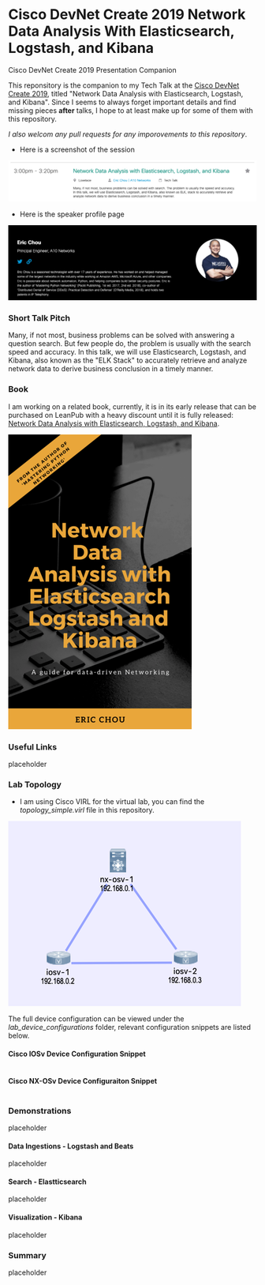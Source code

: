# Cisco  DevNet Create 2019 Network Data Analysis With Elasticsearch, Logstash, and Kibana
Cisco DevNet Create 2019 Presentation Companion

This reponsitory is the companion to my Tech Talk at the [Cisco DevNet Create 2019](https://developer.cisco.com/devnetcreate/2019), titled "Network Data Analysis with Elasticsearch, Logstash, and Kibana". Since I seems to always forget important details and find missing pieces **after** talks, I hope to at least make up for some of them with this repository. 

*I also welcom any pull requests for any imporovements to this repository*.

- Here is a screenshot of the session
  
![DevNet Session](/images/devnet_session.png)

- Here is the speaker profile page
  
![DevNet Speaker](/images/devnet_speaker.png)

### Short Talk Pitch

Many, if not most, business problems can be solved with answering a question search. But few people do, the problem is usually with the search speed and accuracy. In this talk, we will use Elasticsearch, Logstash, and Kibana, also known as the "ELK Stack" to accurately retrieve and analyze network data to derive business conclusion in a timely manner.

### Book

I am working on a related book, currently, it is in its early release that can be purchased on LeanPub with a heavy discount until it is fully released: 
[Network Data Analysis with Elasticsearch, Logstash, and Kibana](https://leanpub.com/network-data-analysis-with-elasticsearch-logstash-and-kibana/).

![Book Cover](images/book_cover.png)

### Useful Links

placeholder

### Lab Topology

- I am using Cisco VIRL for the virtual lab, you can find the *topology_simple.virl* file in this repository. 

![Lab Topology](images/lab_topology.png)

The full device configuration can be viewed under the *lab_device_configurations* folder, relevant configuration snippets are listed below. 

#### Cisco IOSv Device Configuration Snippet

```
```

#### Cisco NX-OSv Device Configuraiton Snippet 

```
```

### Demonstrations

placeholder 

#### Data Ingestions - Logstash and Beats

placeholder 

#### Search - Elastticsearch

placeholder

#### Visualization - Kibana

placeholder

### Summary

placeholder

